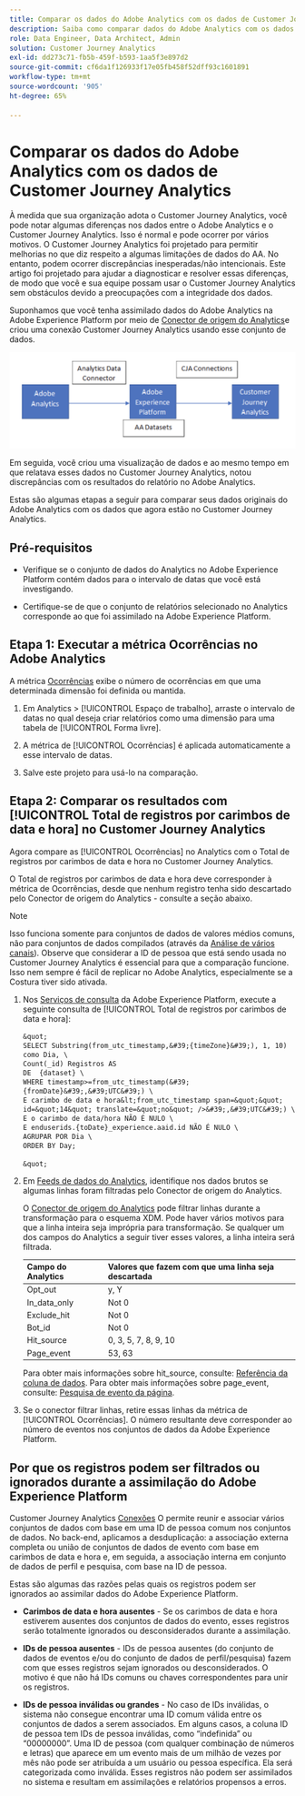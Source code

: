 ```yaml
---
title: Comparar os dados do Adobe Analytics com os dados de Customer Journey Analytics
description: Saiba como comparar dados do Adobe Analytics com os dados do Customer Journey Analytics
role: Data Engineer, Data Architect, Admin
solution: Customer Journey Analytics
exl-id: dd273c71-fb5b-459f-b593-1aa5f3e897d2
source-git-commit: cf6da1f126933f17e05fb458f52dff93c1601891
workflow-type: tm+mt
source-wordcount: '905'
ht-degree: 65%

---
```


# Comparar os dados do Adobe Analytics com os dados de Customer Journey Analytics

À medida que sua organização adota o Customer Journey Analytics, você pode notar algumas diferenças nos dados entre o Adobe Analytics e o Customer Journey Analytics. Isso é normal e pode ocorrer por vários motivos. O Customer Journey Analytics foi projetado para permitir melhorias no que diz respeito a algumas limitações de dados do AA. No entanto, podem ocorrer discrepâncias inesperadas/não intencionais. Este artigo foi projetado para ajudar a diagnosticar e resolver essas diferenças, de modo que você e sua equipe possam usar o Customer Journey Analytics sem obstáculos devido a preocupações com a integridade dos dados.

Suponhamos que você tenha assimilado dados do Adobe Analytics na Adobe Experience Platform por meio de [Conector de origem do Analytics](https://experienceleague.adobe.com/docs/experience-platform/sources/ui-tutorials/create/adobe-applications/analytics.html?lang=pt-BR)e criou uma conexão Customer Journey Analytics usando esse conjunto de dados.

![Fluxo de dados](assets/compare.png)

Em seguida, você criou uma visualização de dados e ao mesmo tempo em que relatava esses dados no Customer Journey Analytics, notou discrepâncias com os resultados do relatório no Adobe Analytics.

Estas são algumas etapas a seguir para comparar seus dados originais do Adobe Analytics com os dados que agora estão no Customer Journey Analytics.

## Pré-requisitos

* Verifique se o conjunto de dados do Analytics no Adobe Experience Platform contém dados para o intervalo de datas que você está investigando.

* Certifique-se de que o conjunto de relatórios selecionado no Analytics corresponde ao que foi assimilado na Adobe Experience Platform.

## Etapa 1: Executar a métrica Ocorrências no Adobe Analytics

A métrica [Ocorrências](https://experienceleague.adobe.com/docs/analytics/components/metrics/occurrences.html?lang=pt-BR) exibe o número de ocorrências em que uma determinada dimensão foi definida ou mantida.

1. Em Analytics > [!UICONTROL Espaço de trabalho], arraste o intervalo de datas no qual deseja criar relatórios como uma dimensão para uma tabela de [!UICONTROL Forma livre].

1. A métrica de [!UICONTROL Ocorrências] é aplicada automaticamente a esse intervalo de datas.

1. Salve este projeto para usá-lo na comparação.

## Etapa 2: Comparar os resultados com [!UICONTROL Total de registros por carimbos de data e hora] no Customer Journey Analytics

Agora compare as [!UICONTROL Ocorrências] no Analytics com o Total de registros por carimbos de data e hora no Customer Journey Analytics.

O Total de registros por carimbos de data e hora deve corresponder à métrica de Ocorrências, desde que nenhum registro tenha sido descartado pelo Conector de origem do Analytics - consulte a seção abaixo.

>[!NOTE]
>
>Isso funciona somente para conjuntos de dados de valores médios comuns, não para conjuntos de dados compilados (através da [Análise de vários canais](/help/cca/overview.md)). Observe que considerar a ID de pessoa que está sendo usada no Customer Journey Analytics é essencial para que a comparação funcione. Isso nem sempre é fácil de replicar no Adobe Analytics, especialmente se a Costura tiver sido ativada.

1. Nos [Serviços de consulta](https://experienceleague.adobe.com/docs/experience-platform/query/best-practices/adobe-analytics.html?lang=pt-BR) da Adobe Experience Platform, execute a seguinte consulta de [!UICONTROL Total de registros por carimbos de data e hora]:

       &quot;
       SELECT Substring(from_utc_timestamp,&#39;{timeZone}&#39;), 1, 10) como Dia, \
       Count(_id) Registros AS
       DE  {dataset} \
       WHERE timestamp>=from_utc_timestamp(&#39;{fromDate}&#39;,&#39;UTC&#39;) \
       E carimbo de data e hora&lt;from_utc_timestamp span=&quot;&quot; id=&quot;14&quot; translate=&quot;no&quot; />&#39;,&#39;UTC&#39;) \
       E o carimbo de data/hora NÃO É NULO \
       E enduserids.{toDate}_experience.aaid.id NÃO É NULO \
       AGRUPAR POR Dia \
       ORDER BY Day;
       
       &quot;
   
1. Em [Feeds de dados do Analytics](https://experienceleague.adobe.com/docs/analytics/export/analytics-data-feed/data-feed-contents/datafeeds-reference.html?lang=pt-BR), identifique nos dados brutos se algumas linhas foram filtradas pelo Conector de origem do Analytics.

   O [Conector de origem do Analytics](https://experienceleague.adobe.com/docs/experience-platform/sources/ui-tutorials/create/adobe-applications/analytics.html?lang=pt-BR) pode filtrar linhas durante a transformação para o esquema XDM. Pode haver vários motivos para que a linha inteira seja imprópria para transformação. Se qualquer um dos campos do Analytics a seguir tiver esses valores, a linha inteira será filtrada.

   | Campo do Analytics | Valores que fazem com que uma linha seja descartada |
   | --- | --- |
   | Opt_out | y, Y |
   | In_data_only | Not 0 |
   | Exclude_hit | Not 0 |
   | Bot_id | Not 0 |
   | Hit_source | 0, 3, 5, 7, 8, 9, 10 |
   | Page_event | 53, 63 |

   Para obter mais informações sobre hit\_source, consulte: [Referência da coluna de dados](https://experienceleague.adobe.com/docs/analytics/export/analytics-data-feed/data-feed-contents/datafeeds-reference.html?lang=pt-BR). Para obter mais informações sobre page\_event, consulte: [Pesquisa de evento da página](https://experienceleague.adobe.com/docs/analytics/export/analytics-data-feed/data-feed-contents/datafeeds-page-event.html?lang=pt-BR).

1. Se o conector filtrar linhas, retire essas linhas da métrica de [!UICONTROL Ocorrências]. O número resultante deve corresponder ao número de eventos nos conjuntos de dados da Adobe Experience Platform.

## Por que os registros podem ser filtrados ou ignorados durante a assimilação do Adobe Experience Platform

Customer Journey Analytics [Conexões](/help/connections/create-connection.md) O permite reunir e associar vários conjuntos de dados com base em uma ID de pessoa comum nos conjuntos de dados. No back-end, aplicamos a desduplicação: a associação externa completa ou união de conjuntos de dados de evento com base em carimbos de data e hora e, em seguida, a associação interna em conjunto de dados de perfil e pesquisa, com base na ID de pessoa.

Estas são algumas das razões pelas quais os registros podem ser ignorados ao assimilar dados do Adobe Experience Platform.

* **Carimbos de data e hora ausentes** - Se os carimbos de data e hora estiverem ausentes dos conjuntos de dados do evento, esses registros serão totalmente ignorados ou desconsiderados durante a assimilação.

* **IDs de pessoa ausentes** - IDs de pessoa ausentes (do conjunto de dados de eventos e/ou do conjunto de dados de perfil/pesquisa) fazem com que esses registros sejam ignorados ou desconsiderados. O motivo é que não há IDs comuns ou chaves correspondentes para unir os registros.

* **IDs de pessoa inválidas ou grandes** - No caso de IDs inválidas, o sistema não consegue encontrar uma ID comum válida entre os conjuntos de dados a serem associados. Em alguns casos, a coluna ID de pessoa tem IDs de pessoa inválidas, como “indefinida” ou “00000000”. Uma ID de pessoa (com qualquer combinação de números e letras) que aparece em um evento mais de um milhão de vezes por mês não pode ser atribuída a um usuário ou pessoa específica. Ela será categorizada como inválida. Esses registros não podem ser assimilados no sistema e resultam em assimilações e relatórios propensos a erros.
